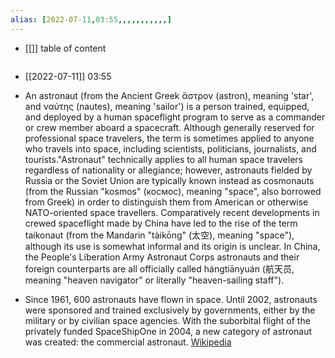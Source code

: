 ```yaml
---
alias: [2022-07-11,03:55,,,,,,,,,,,]
---
```

- [[]]
table of content
```toc
```

- [[2022-07-11]] 03:55
- An astronaut (from the Ancient Greek ἄστρον (astron), meaning 'star', and ναύτης (nautes), meaning 'sailor') is a person trained, equipped, and deployed by a human spaceflight program to serve as a commander or crew member aboard a spacecraft. Although generally reserved for professional space travelers, the term is sometimes applied to anyone who travels into space, including scientists, politicians, journalists, and tourists."Astronaut" technically applies to all human space travelers regardless of nationality or allegiance; however, astronauts fielded by Russia or the Soviet Union are typically known instead as cosmonauts (from the Russian "kosmos" (космос), meaning "space", also borrowed from Greek) in order to distinguish them from American or otherwise NATO-oriented space travellers. Comparatively recent developments in crewed spaceflight made by China have led to the rise of the term taikonaut (from the Mandarin "tàikōng" (太空), meaning "space"), although its use is somewhat informal and its origin is unclear. In China, the People's Liberation Army Astronaut Corps astronauts and their foreign counterparts are all officially called hángtiānyuán (航天员, meaning "heaven navigator" or literally "heaven-sailing staff").

- Since 1961, 600 astronauts have flown in space.  Until 2002, astronauts were sponsored and trained exclusively by governments, either by the military or by civilian space agencies. With the suborbital flight of the privately funded SpaceShipOne in 2004, a new category of astronaut was created: the commercial astronaut.
[Wikipedia](https://en.wikipedia.org/wiki/Astronaut)